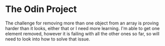 # The Odin Project
The challenge for removing more than one object from an array is proving harder than it looks, either that or I need more learning.
I'm able to get one element removed, however it is failing with all the other ones so far, so will need to look into how to solve that issue.